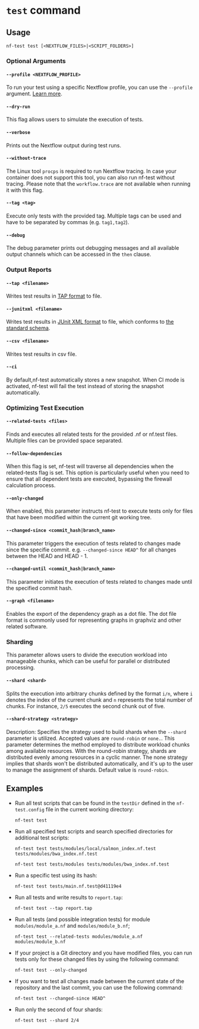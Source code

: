 # `test` command

## Usage

```
nf-test test [<NEXTFLOW_FILES>|<SCRIPT_FOLDERS>]
```

### Optional Arguments

#### `--profile <NEXTFLOW_PROFILE>`

To run your test using a specific Nextflow profile, you can use the `--profile` argument. [Learn more](/docs/docs/configuration#managing-profiles).

#### `--dry-run`

This flag allows users to simulate the execution of tests.

#### `--verbose`

Prints out the Nextflow output during test runs.

#### `--without-trace`

The Linux tool `procps` is required to run Nextflow tracing. In case your container does not support this tool, you can also run nf-test without tracing. Please note that the `workflow.trace` are not available when running it with this flag.

#### `--tag <tag>`

Execute only tests with the provided tag. Multiple tags can be used and have to be separated by commas (e.g. `tag1,tag2`).

#### `--debug`

The debug parameter prints out debugging messages and all available output channels which can be accessed in the `then` clause.

### Output Reports

#### `--tap <filename>`

Writes test results in [TAP format](https://testanything.org) to file.

#### `--junitxml <filename>`

Writes test results in [JUnit XML format](https://junit.org/) to file, which conforms to [the standard schema](https://github.com/junit-team/junit5/blob/242f3b3ef84cfd96c9de26992588812a68cdef8b/platform-tests/src/test/resources/jenkins-junit.xsd).

#### `--csv <filename>`

Writes test results in csv file.

#### `--ci`

By default,nf-test automatically stores a new snapshot. When CI mode is activated, nf-test will fail the test instead of storing the snapshot automatically.


### Optimizing Test Execution

#### `--related-tests <files>`

Finds and executes all related tests for the provided .nf or nf.test files. Multiple files can be provided space separated.

#### `--follow-dependencies`

When this flag is set, nf-test will traverse all dependencies when the related-tests flag is set.
This option is particularly useful when you need to ensure that
all dependent tests are executed, bypassing the firewall calculation process.

#### `--only-changed`

When enabled, this parameter instructs nf-test to execute tests only for files that have been modified within the
current git working tree.

#### `--changed-since <commit_hash|branch_name>`

This parameter triggers the execution of tests related to changes made since the specifie commit.
e.g. `--changed-since HEAD^` for all changes between the HEAD and HEAD - 1.

#### `--changed-until <commit_hash|branch_name>`

This parameter initiates the execution of tests related to changes made until the specified commit hash.

#### `--graph <filename>`

Enables the export of the dependency graph as a dot file.
The dot file format is commonly used for representing graphs in graphviz and other related software.

### Sharding 

This parameter allows users to divide the execution workload into manageable chunks, which can be useful for
parallel or distributed processing.

#### `--shard <shard>`
Splits the execution into arbitrary chunks defined by the format `i/n`, where `i` denotes the index of the current
chunk and `n` represents the total number of chunks. For instance, `2/5` executes the second chunk out of five.

#### `--shard-strategy <strategy>`
Description: Specifies the strategy used to build shards when the `--shard` parameter is utilized.
Accepted values are `round-robin` or `none.`. This parameter determines the method employed to distribute workload
chunks among available resources. With the round-robin strategy, shards are distributed evenly among resources in
a cyclic manner. The none strategy implies that shards won't be distributed automatically, and it's up to the
user to manage the assignment of shards. Default value is `round-robin`.

## Examples

- Run all test scripts that can be found in the `testDir` defined in the `nf-test.config` file in the current working directory:

  ```
  nf-test test
  ```

- Run all specified test scripts and search specified directories for additional test scripts:

  ```
  nf-test test tests/modules/local/salmon_index.nf.test tests/modules/bwa_index.nf.test

  nf-test test tests/modules tests/modules/bwa_index.nf.test
  ```

- Run a specific test using its hash:

  ```
  nf-test test tests/main.nf.test@d41119e4
  ```

- Run all tests and write results to `report.tap`:

  ```
  nf-test test --tap report.tap
  ```

- Run all tests (and possible integration tests) for module `modules/module_a.nf` and `modules/module_b.nf`;

  ```
  nf-test test --related-tests modules/module_a.nf modules/module_b.nf
  ```
  
- If your project is a Git directory and you have modified files, you can run tests only for these changed files by
using the following command:

  ```
  nf-test test --only-changed
  ```
  
- If you want to test all changes made between the current state of the repository and the last commit,
you can use the following command:

  ```
  nf-test test --changed-since HEAD^
  ```

- Run only the second of four shards:

  ```
  nf-test test --shard 2/4 
  ```
